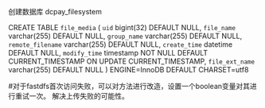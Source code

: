 创建数据库  dcpay_filesystem


CREATE TABLE `file_media` (
  `uid` bigint(32) DEFAULT NULL,
  `file_name` varchar(255) DEFAULT NULL,
  `group_name` varchar(255) DEFAULT NULL,
  `remote_filename` varchar(255) DEFAULT NULL,
  `create_time` datetime DEFAULT NULL,
  `modify_time` timestamp NOT NULL DEFAULT CURRENT_TIMESTAMP ON UPDATE CURRENT_TIMESTAMP,
  `file_ext_name` varchar(255) DEFAULT NULL
) ENGINE=InnoDB DEFAULT CHARSET=utf8


#对于fastdfs首次访问失败，可以对方法进行改造，设置一个boolean变量对其进行重试一次。
解决上传失败的可能性。

